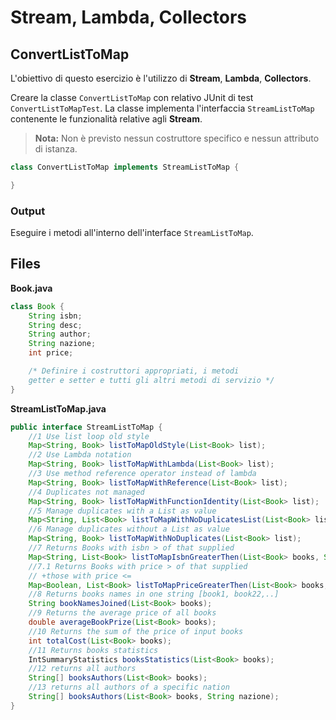 # Stream, Lambda, Collectors

## ConvertListToMap

L'obiettivo di questo esercizio è l'utilizzo di **Stream**, **Lambda**, **Collectors**.

Creare la classe `ConvertListToMap` con relativo JUnit di test `ConvertListToMapTest`.
La classe implementa l'interfaccia `StreamListToMap` contenente le funzionalità relative agli **Stream**.

> **Nota:** Non è previsto nessun costruttore specifico e nessun attributo di istanza.

```java
class ConvertListToMap implements StreamListToMap {

}
```

### Output

Eseguire i metodi all'interno dell'interface `StreamListToMap`.

## Files

**Book.java**

```java
class Book {
    String isbn;
    String desc;
    String author;
    String nazione;
    int price;

    /* Definire i costruttori appropriati, i metodi
    getter e setter e tutti gli altri metodi di servizio */
}
```

**StreamListToMap.java**

```java
public interface StreamListToMap {
    //1 Use list loop old style
    Map<String, Book> listToMapOldStyle(List<Book> list);
    //2 Use Lambda notation
    Map<String, Book> listToMapWithLambda(List<Book> list);
    //3 Use method reference operator instead of lambda
    Map<String, Book> listToMapWithReference(List<Book> list);
    //4 Duplicates not managed
    Map<String, Book> listToMapWithFunctionIdentity(List<Book> list);
    //5 Manage duplicates with a List as value
    Map<String, List<Book> listToMapWithNoDuplicatesList(List<Book> list);
    //6 Manage duplicates without a List as value
    Map<String, Book> listToMapWithNoDuplicates(List<Book> list);
    //7 Returns Books with isbn > of that supplied
    Map<String, List<Book> listToMapIsbnGreaterThen(List<Book> books, String isbn);
    //7.1 Returns Books with price > of that supplied
    // +those with price <=
    Map<Boolean, List<Book> listToMapPriceGreaterThen(List<Book> books, int price);
    //8 Returns books names in one string [book1, book22,..]
    String bookNamesJoined(List<Book> books);
    //9 Returns the average price of all books
    double averageBookPrize(List<Book> books);
    //10 Returns the sum of the price of input books
    int totalCost(List<Book> books);
    //11 Returns books statistics
    IntSummaryStatistics booksStatistics(List<Book> books);
    //12 returns all authors
    String[] booksAuthors(List<Book> books);
    //13 returns all authors of a specific nation
    String[] booksAuthors(List<Book> books, String nazione);
}
